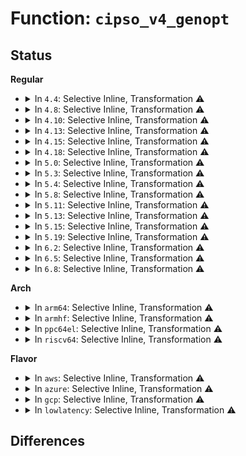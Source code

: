 # Function: <code>cipso_v4_genopt</code>

## Status
<b>Regular</b>
<ul>
<li>
<details>
<summary>In <code>4.4</code>: Selective Inline, Transformation ⚠️</summary>

**Collision:** Unique Static

**Inline:** Selective

**Transformation:** True

**Instances:**

```
In net/ipv4/cipso_ipv4.c (ffffffff817ad2f0)
Location: net/ipv4/cipso_ipv4.c:1815
Inline: True
Direct callers:
  - net/ipv4/cipso_ipv4.c:cipso_v4_sock_setattr
  - net/ipv4/cipso_ipv4.c:cipso_v4_req_setattr
  - net/ipv4/cipso_ipv4.c:cipso_v4_skbuff_setattr
```
**Symbols:**

```
ffffffff817ad2f0-ffffffff817ad83d: cipso_v4_genopt.constprop.24 (STB_LOCAL)
```
</details>
</li>
<li>
<details>
<summary>In <code>4.8</code>: Selective Inline, Transformation ⚠️</summary>

**Collision:** Unique Static

**Inline:** Selective

**Transformation:** True

**Instances:**

```
In net/ipv4/cipso_ipv4.c (ffffffff8181a2d0)
Location: net/ipv4/cipso_ipv4.c:1745
Inline: True
Direct callers:
  - net/ipv4/cipso_ipv4.c:cipso_v4_skbuff_setattr
  - net/ipv4/cipso_ipv4.c:cipso_v4_req_setattr
  - net/ipv4/cipso_ipv4.c:cipso_v4_sock_setattr
```
**Symbols:**

```
ffffffff8181a2d0-ffffffff8181a82d: cipso_v4_genopt.constprop.20 (STB_LOCAL)
```
</details>
</li>
<li>
<details>
<summary>In <code>4.10</code>: Selective Inline, Transformation ⚠️</summary>

**Collision:** Unique Static

**Inline:** Selective

**Transformation:** True

**Instances:**

```
In net/ipv4/cipso_ipv4.c (ffffffff8184bb90)
Location: net/ipv4/cipso_ipv4.c:1749
Inline: True
Direct callers:
  - net/ipv4/cipso_ipv4.c:cipso_v4_skbuff_setattr
  - net/ipv4/cipso_ipv4.c:cipso_v4_req_setattr
  - net/ipv4/cipso_ipv4.c:cipso_v4_sock_setattr
```
**Symbols:**

```
ffffffff8184bb90-ffffffff8184c0ed: cipso_v4_genopt.constprop.22 (STB_LOCAL)
```
</details>
</li>
<li>
<details>
<summary>In <code>4.13</code>: Selective Inline, Transformation ⚠️</summary>

**Collision:** Unique Static

**Inline:** Selective

**Transformation:** True

**Instances:**

```
In net/ipv4/cipso_ipv4.c (ffffffff818710a5)
Location: net/ipv4/cipso_ipv4.c:1757
Inline: True
Inline callers:
  - net/ipv4/cipso_ipv4.c:cipso_v4_skbuff_setattr
  - net/ipv4/cipso_ipv4.c:cipso_v4_req_setattr
  - net/ipv4/cipso_ipv4.c:cipso_v4_sock_setattr
Direct callers:
  - net/ipv4/cipso_ipv4.c:cipso_v4_skbuff_setattr
  - net/ipv4/cipso_ipv4.c:cipso_v4_req_setattr
  - net/ipv4/cipso_ipv4.c:cipso_v4_sock_setattr
```
**Symbols:**

```
ffffffff8186f5a0-ffffffff8186fb7d: cipso_v4_genopt.part.18.constprop.25 (STB_LOCAL)
```
</details>
</li>
<li>
<details>
<summary>In <code>4.15</code>: Selective Inline, Transformation ⚠️</summary>

**Collision:** Unique Static

**Inline:** Selective

**Transformation:** True

**Instances:**

```
In net/ipv4/cipso_ipv4.c (ffffffff818f1a95)
Location: net/ipv4/cipso_ipv4.c:1757
Inline: True
Inline callers:
  - net/ipv4/cipso_ipv4.c:cipso_v4_skbuff_setattr
  - net/ipv4/cipso_ipv4.c:cipso_v4_req_setattr
  - net/ipv4/cipso_ipv4.c:cipso_v4_sock_setattr
Direct callers:
  - net/ipv4/cipso_ipv4.c:cipso_v4_skbuff_setattr
  - net/ipv4/cipso_ipv4.c:cipso_v4_req_setattr
  - net/ipv4/cipso_ipv4.c:cipso_v4_sock_setattr
```
**Symbols:**

```
ffffffff818eff40-ffffffff818f051d: cipso_v4_genopt.part.18.constprop.25 (STB_LOCAL)
```
</details>
</li>
<li>
<details>
<summary>In <code>4.18</code>: Selective Inline, Transformation ⚠️</summary>

**Collision:** Unique Static

**Inline:** Selective

**Transformation:** True

**Instances:**

```
In net/ipv4/cipso_ipv4.c (ffffffff819483dc)
Location: net/ipv4/cipso_ipv4.c:1757
Inline: True
Inline callers:
  - net/ipv4/cipso_ipv4.c:cipso_v4_skbuff_setattr
  - net/ipv4/cipso_ipv4.c:cipso_v4_req_setattr
  - net/ipv4/cipso_ipv4.c:cipso_v4_sock_setattr
Direct callers:
  - net/ipv4/cipso_ipv4.c:cipso_v4_skbuff_setattr
  - net/ipv4/cipso_ipv4.c:cipso_v4_req_setattr
  - net/ipv4/cipso_ipv4.c:cipso_v4_sock_setattr
```
**Symbols:**

```
ffffffff81946890-ffffffff81946e25: cipso_v4_genopt.part.21.constprop.30 (STB_LOCAL)
```
</details>
</li>
<li>
<details>
<summary>In <code>5.0</code>: Selective Inline, Transformation ⚠️</summary>

**Collision:** Unique Static

**Inline:** Selective

**Transformation:** True

**Instances:**

```
In net/ipv4/cipso_ipv4.c (ffffffff8197a0bc)
Location: net/ipv4/cipso_ipv4.c:1774
Inline: True
Inline callers:
  - net/ipv4/cipso_ipv4.c:cipso_v4_skbuff_setattr
  - net/ipv4/cipso_ipv4.c:cipso_v4_req_setattr
  - net/ipv4/cipso_ipv4.c:cipso_v4_sock_setattr
Direct callers:
  - net/ipv4/cipso_ipv4.c:cipso_v4_skbuff_setattr
  - net/ipv4/cipso_ipv4.c:cipso_v4_req_setattr
  - net/ipv4/cipso_ipv4.c:cipso_v4_sock_setattr
```
**Symbols:**

```
ffffffff819783f0-ffffffff81978985: cipso_v4_genopt.part.22.constprop.31 (STB_LOCAL)
```
</details>
</li>
<li>
<details>
<summary>In <code>5.3</code>: Selective Inline, Transformation ⚠️</summary>

**Collision:** Unique Static

**Inline:** Selective

**Transformation:** True

**Instances:**

```
In net/ipv4/cipso_ipv4.c (ffffffff819e3bec)
Location: net/ipv4/cipso_ipv4.c:1760
Inline: True
Inline callers:
  - net/ipv4/cipso_ipv4.c:cipso_v4_skbuff_setattr
  - net/ipv4/cipso_ipv4.c:cipso_v4_req_setattr
  - net/ipv4/cipso_ipv4.c:cipso_v4_sock_setattr
Direct callers:
  - net/ipv4/cipso_ipv4.c:cipso_v4_skbuff_setattr
  - net/ipv4/cipso_ipv4.c:cipso_v4_req_setattr
  - net/ipv4/cipso_ipv4.c:cipso_v4_sock_setattr
```
**Symbols:**

```
ffffffff819e1f10-ffffffff819e24a7: cipso_v4_genopt.part.0.constprop.0 (STB_LOCAL)
```
</details>
</li>
<li>
<details>
<summary>In <code>5.4</code>: Selective Inline, Transformation ⚠️</summary>

**Collision:** Unique Static

**Inline:** Selective

**Transformation:** True

**Instances:**

```
In net/ipv4/cipso_ipv4.c (ffffffff81a1abdc)
Location: net/ipv4/cipso_ipv4.c:1765
Inline: True
Inline callers:
  - net/ipv4/cipso_ipv4.c:cipso_v4_skbuff_setattr
  - net/ipv4/cipso_ipv4.c:cipso_v4_req_setattr
  - net/ipv4/cipso_ipv4.c:cipso_v4_sock_setattr
Direct callers:
  - net/ipv4/cipso_ipv4.c:cipso_v4_skbuff_setattr
  - net/ipv4/cipso_ipv4.c:cipso_v4_req_setattr
  - net/ipv4/cipso_ipv4.c:cipso_v4_sock_setattr
```
**Symbols:**

```
ffffffff81a18f00-ffffffff81a19497: cipso_v4_genopt.part.0.constprop.0 (STB_LOCAL)
```
</details>
</li>
<li>
<details>
<summary>In <code>5.8</code>: Selective Inline, Transformation ⚠️</summary>

**Collision:** Unique Static

**Inline:** Selective

**Transformation:** True

**Instances:**

```
In net/ipv4/cipso_ipv4.c (ffffffff81b0bc3c)
Location: net/ipv4/cipso_ipv4.c:1774
Inline: True
Inline callers:
  - net/ipv4/cipso_ipv4.c:cipso_v4_skbuff_setattr
  - net/ipv4/cipso_ipv4.c:cipso_v4_req_setattr
  - net/ipv4/cipso_ipv4.c:cipso_v4_sock_setattr
Direct callers:
  - net/ipv4/cipso_ipv4.c:cipso_v4_skbuff_setattr
  - net/ipv4/cipso_ipv4.c:cipso_v4_req_setattr
  - net/ipv4/cipso_ipv4.c:cipso_v4_sock_setattr
```
**Symbols:**

```
ffffffff81b0a530-ffffffff81b0aa14: cipso_v4_genopt.part.0.constprop.0 (STB_LOCAL)
```
</details>
</li>
<li>
<details>
<summary>In <code>5.11</code>: Selective Inline, Transformation ⚠️</summary>

**Collision:** Unique Static

**Inline:** Selective

**Transformation:** True

**Instances:**

```
In net/ipv4/cipso_ipv4.c (ffffffff81b19fcc)
Location: net/ipv4/cipso_ipv4.c:1766
Inline: True
Inline callers:
  - net/ipv4/cipso_ipv4.c:cipso_v4_skbuff_setattr
  - net/ipv4/cipso_ipv4.c:cipso_v4_req_setattr
  - net/ipv4/cipso_ipv4.c:cipso_v4_sock_setattr
Direct callers:
  - net/ipv4/cipso_ipv4.c:cipso_v4_skbuff_setattr
  - net/ipv4/cipso_ipv4.c:cipso_v4_req_setattr
  - net/ipv4/cipso_ipv4.c:cipso_v4_sock_setattr
```
**Symbols:**

```
ffffffff81b188f0-ffffffff81b18df5: cipso_v4_genopt.part.0.constprop.0 (STB_LOCAL)
```
</details>
</li>
<li>
<details>
<summary>In <code>5.13</code>: Selective Inline, Transformation ⚠️</summary>

**Collision:** Unique Static

**Inline:** Selective

**Transformation:** True

**Instances:**

```
In net/ipv4/cipso_ipv4.c (ffffffff81b07c6c)
Location: net/ipv4/cipso_ipv4.c:1767
Inline: True
Inline callers:
  - net/ipv4/cipso_ipv4.c:cipso_v4_skbuff_setattr
  - net/ipv4/cipso_ipv4.c:cipso_v4_req_setattr
  - net/ipv4/cipso_ipv4.c:cipso_v4_sock_setattr
Direct callers:
  - net/ipv4/cipso_ipv4.c:cipso_v4_skbuff_setattr
  - net/ipv4/cipso_ipv4.c:cipso_v4_req_setattr
  - net/ipv4/cipso_ipv4.c:cipso_v4_sock_setattr
```
**Symbols:**

```
ffffffff81b06520-ffffffff81b06a17: cipso_v4_genopt.part.0.constprop.0 (STB_LOCAL)
```
</details>
</li>
<li>
<details>
<summary>In <code>5.15</code>: Selective Inline, Transformation ⚠️</summary>

**Collision:** Unique Static

**Inline:** Selective

**Transformation:** True

**Instances:**

```
In net/ipv4/cipso_ipv4.c (ffffffff81bcab6c)
Location: net/ipv4/cipso_ipv4.c:1766
Inline: True
Inline callers:
  - net/ipv4/cipso_ipv4.c:cipso_v4_skbuff_setattr
  - net/ipv4/cipso_ipv4.c:cipso_v4_req_setattr
  - net/ipv4/cipso_ipv4.c:cipso_v4_sock_setattr
Direct callers:
  - net/ipv4/cipso_ipv4.c:cipso_v4_skbuff_setattr
  - net/ipv4/cipso_ipv4.c:cipso_v4_req_setattr
  - net/ipv4/cipso_ipv4.c:cipso_v4_sock_setattr
```
**Symbols:**

```
ffffffff81bc9210-ffffffff81bc9871: cipso_v4_genopt.part.0.constprop.0 (STB_LOCAL)
```
</details>
</li>
<li>
<details>
<summary>In <code>5.19</code>: Selective Inline, Transformation ⚠️</summary>

**Collision:** Unique Static

**Inline:** Selective

**Transformation:** True

**Instances:**

```
In net/ipv4/cipso_ipv4.c (ffffffff81d5e8a0)
Location: net/ipv4/cipso_ipv4.c:1767
Inline: True
Direct callers:
  - net/ipv4/cipso_ipv4.c:cipso_v4_skbuff_setattr
  - net/ipv4/cipso_ipv4.c:cipso_v4_req_setattr
  - net/ipv4/cipso_ipv4.c:cipso_v4_sock_setattr
```
**Symbols:**

```
ffffffff81d5e8a0-ffffffff81d5ef76: cipso_v4_genopt.constprop.0 (STB_LOCAL)
```
</details>
</li>
<li>
<details>
<summary>In <code>6.2</code>: Selective Inline, Transformation ⚠️</summary>

**Collision:** Unique Static

**Inline:** Selective

**Transformation:** True

**Instances:**

```
In net/ipv4/cipso_ipv4.c (ffffffff81f28fe0)
Location: net/ipv4/cipso_ipv4.c:1767
Inline: True
Direct callers:
  - net/ipv4/cipso_ipv4.c:cipso_v4_skbuff_setattr
  - net/ipv4/cipso_ipv4.c:cipso_v4_req_setattr
  - net/ipv4/cipso_ipv4.c:cipso_v4_sock_setattr
```
**Symbols:**

```
ffffffff81f28fe0-ffffffff81f295e6: cipso_v4_genopt.constprop.0 (STB_LOCAL)
```
</details>
</li>
<li>
<details>
<summary>In <code>6.5</code>: Selective Inline, Transformation ⚠️</summary>

**Collision:** Unique Static

**Inline:** Selective

**Transformation:** True

**Instances:**

```
In net/ipv4/cipso_ipv4.c (ffffffff81f88b80)
Location: net/ipv4/cipso_ipv4.c:1767
Inline: True
Direct callers:
  - net/ipv4/cipso_ipv4.c:cipso_v4_skbuff_setattr
  - net/ipv4/cipso_ipv4.c:cipso_v4_req_setattr
  - net/ipv4/cipso_ipv4.c:cipso_v4_sock_setattr
```
**Symbols:**

```
ffffffff81f88b80-ffffffff81f89182: cipso_v4_genopt.constprop.0 (STB_LOCAL)
```
</details>
</li>
<li>
<details>
<summary>In <code>6.8</code>: Selective Inline, Transformation ⚠️</summary>

**Collision:** Unique Static

**Inline:** Selective

**Transformation:** True

**Instances:**

```
In net/ipv4/cipso_ipv4.c (ffffffff82050200)
Location: net/ipv4/cipso_ipv4.c:1761
Inline: True
Direct callers:
  - net/ipv4/cipso_ipv4.c:cipso_v4_skbuff_setattr
  - net/ipv4/cipso_ipv4.c:cipso_v4_req_setattr
  - net/ipv4/cipso_ipv4.c:cipso_v4_sock_setattr
```
**Symbols:**

```
ffffffff82050200-ffffffff820508b8: cipso_v4_genopt.constprop.0 (STB_LOCAL)
```
</details>
</li>
</ul>
<b>Arch</b>
<ul>
<li>
<details>
<summary>In <code>arm64</code>: Selective Inline, Transformation ⚠️</summary>

**Collision:** Unique Static

**Inline:** Selective

**Transformation:** True

**Instances:**

```
In net/ipv4/cipso_ipv4.c (ffff800010cd6c64)
Location: net/ipv4/cipso_ipv4.c:1765
Inline: True
Inline callers:
  - net/ipv4/cipso_ipv4.c:cipso_v4_skbuff_setattr
  - net/ipv4/cipso_ipv4.c:cipso_v4_req_setattr
  - net/ipv4/cipso_ipv4.c:cipso_v4_sock_setattr
Direct callers:
  - net/ipv4/cipso_ipv4.c:cipso_v4_skbuff_setattr
  - net/ipv4/cipso_ipv4.c:cipso_v4_req_setattr
  - net/ipv4/cipso_ipv4.c:cipso_v4_sock_setattr
```
**Symbols:**

```
ffff800010cd4c08-ffff800010cd50f8: cipso_v4_genopt.part.0.constprop.0 (STB_LOCAL)
```
</details>
</li>
<li>
<details>
<summary>In <code>armhf</code>: Selective Inline, Transformation ⚠️</summary>

**Collision:** Unique Static

**Inline:** Selective

**Transformation:** True

**Instances:**

```
In net/ipv4/cipso_ipv4.c (c0de09b8)
Location: net/ipv4/cipso_ipv4.c:1765
Inline: True
Inline callers:
  - net/ipv4/cipso_ipv4.c:cipso_v4_skbuff_setattr
  - net/ipv4/cipso_ipv4.c:cipso_v4_req_setattr
  - net/ipv4/cipso_ipv4.c:cipso_v4_sock_setattr
Direct callers:
  - net/ipv4/cipso_ipv4.c:cipso_v4_skbuff_setattr
  - net/ipv4/cipso_ipv4.c:cipso_v4_req_setattr
  - net/ipv4/cipso_ipv4.c:cipso_v4_sock_setattr
```
**Symbols:**

```
c0ddeb80-c0ddf148: cipso_v4_genopt.part.0.constprop.0 (STB_LOCAL)
```
</details>
</li>
<li>
<details>
<summary>In <code>ppc64el</code>: Selective Inline, Transformation ⚠️</summary>

**Collision:** Unique Static

**Inline:** Selective

**Transformation:** True

**Instances:**

```
In net/ipv4/cipso_ipv4.c (c000000000df68b8)
Location: net/ipv4/cipso_ipv4.c:1765
Inline: True
Inline callers:
  - net/ipv4/cipso_ipv4.c:cipso_v4_skbuff_setattr
  - net/ipv4/cipso_ipv4.c:cipso_v4_req_setattr
  - net/ipv4/cipso_ipv4.c:cipso_v4_sock_setattr
Direct callers:
  - net/ipv4/cipso_ipv4.c:cipso_v4_skbuff_setattr
  - net/ipv4/cipso_ipv4.c:cipso_v4_req_setattr
  - net/ipv4/cipso_ipv4.c:cipso_v4_sock_setattr
```
**Symbols:**

```
c000000000df3ef0-c000000000df46b0: cipso_v4_genopt.part.0.constprop.0 (STB_LOCAL)
```
</details>
</li>
<li>
<details>
<summary>In <code>riscv64</code>: Selective Inline, Transformation ⚠️</summary>

**Collision:** Unique Static

**Inline:** Selective

**Transformation:** True

**Instances:**

```
In net/ipv4/cipso_ipv4.c (ffffffe0008275c6)
Location: net/ipv4/cipso_ipv4.c:1765
Inline: True
Inline callers:
  - net/ipv4/cipso_ipv4.c:cipso_v4_skbuff_setattr
  - net/ipv4/cipso_ipv4.c:cipso_v4_req_setattr
  - net/ipv4/cipso_ipv4.c:cipso_v4_sock_setattr
Direct callers:
  - net/ipv4/cipso_ipv4.c:cipso_v4_skbuff_setattr
  - net/ipv4/cipso_ipv4.c:cipso_v4_req_setattr
  - net/ipv4/cipso_ipv4.c:cipso_v4_sock_setattr
```
**Symbols:**

```
ffffffe0008259a8-ffffffe000825e1e: cipso_v4_genopt.part.0.constprop.0 (STB_LOCAL)
```
</details>
</li>
</ul>
<b>Flavor</b>
<ul>
<li>
<details>
<summary>In <code>aws</code>: Selective Inline, Transformation ⚠️</summary>

**Collision:** Unique Static

**Inline:** Selective

**Transformation:** True

**Instances:**

```
In net/ipv4/cipso_ipv4.c (ffffffff819ba26c)
Location: net/ipv4/cipso_ipv4.c:1765
Inline: True
Inline callers:
  - net/ipv4/cipso_ipv4.c:cipso_v4_skbuff_setattr
  - net/ipv4/cipso_ipv4.c:cipso_v4_req_setattr
  - net/ipv4/cipso_ipv4.c:cipso_v4_sock_setattr
Direct callers:
  - net/ipv4/cipso_ipv4.c:cipso_v4_skbuff_setattr
  - net/ipv4/cipso_ipv4.c:cipso_v4_req_setattr
  - net/ipv4/cipso_ipv4.c:cipso_v4_sock_setattr
```
**Symbols:**

```
ffffffff819b8590-ffffffff819b8b27: cipso_v4_genopt.part.0.constprop.0 (STB_LOCAL)
```
</details>
</li>
<li>
<details>
<summary>In <code>azure</code>: Selective Inline, Transformation ⚠️</summary>

**Collision:** Unique Static

**Inline:** Selective

**Transformation:** True

**Instances:**

```
In net/ipv4/cipso_ipv4.c (ffffffff8197705c)
Location: net/ipv4/cipso_ipv4.c:1765
Inline: True
Inline callers:
  - net/ipv4/cipso_ipv4.c:cipso_v4_skbuff_setattr
  - net/ipv4/cipso_ipv4.c:cipso_v4_req_setattr
  - net/ipv4/cipso_ipv4.c:cipso_v4_sock_setattr
Direct callers:
  - net/ipv4/cipso_ipv4.c:cipso_v4_skbuff_setattr
  - net/ipv4/cipso_ipv4.c:cipso_v4_req_setattr
  - net/ipv4/cipso_ipv4.c:cipso_v4_sock_setattr
```
**Symbols:**

```
ffffffff81975380-ffffffff81975917: cipso_v4_genopt.part.0.constprop.0 (STB_LOCAL)
```
</details>
</li>
<li>
<details>
<summary>In <code>gcp</code>: Selective Inline, Transformation ⚠️</summary>

**Collision:** Unique Static

**Inline:** Selective

**Transformation:** True

**Instances:**

```
In net/ipv4/cipso_ipv4.c (ffffffff81a24cec)
Location: net/ipv4/cipso_ipv4.c:1765
Inline: True
Inline callers:
  - net/ipv4/cipso_ipv4.c:cipso_v4_skbuff_setattr
  - net/ipv4/cipso_ipv4.c:cipso_v4_req_setattr
  - net/ipv4/cipso_ipv4.c:cipso_v4_sock_setattr
Direct callers:
  - net/ipv4/cipso_ipv4.c:cipso_v4_skbuff_setattr
  - net/ipv4/cipso_ipv4.c:cipso_v4_req_setattr
  - net/ipv4/cipso_ipv4.c:cipso_v4_sock_setattr
```
**Symbols:**

```
ffffffff81a23010-ffffffff81a235a7: cipso_v4_genopt.part.0.constprop.0 (STB_LOCAL)
```
</details>
</li>
<li>
<details>
<summary>In <code>lowlatency</code>: Selective Inline, Transformation ⚠️</summary>

**Collision:** Unique Static

**Inline:** Selective

**Transformation:** True

**Instances:**

```
In net/ipv4/cipso_ipv4.c (ffffffff81a3015c)
Location: net/ipv4/cipso_ipv4.c:1765
Inline: True
Inline callers:
  - net/ipv4/cipso_ipv4.c:cipso_v4_skbuff_setattr
  - net/ipv4/cipso_ipv4.c:cipso_v4_req_setattr
  - net/ipv4/cipso_ipv4.c:cipso_v4_sock_setattr
Direct callers:
  - net/ipv4/cipso_ipv4.c:cipso_v4_skbuff_setattr
  - net/ipv4/cipso_ipv4.c:cipso_v4_req_setattr
  - net/ipv4/cipso_ipv4.c:cipso_v4_sock_setattr
```
**Symbols:**

```
ffffffff81a2e3f0-ffffffff81a2e987: cipso_v4_genopt.part.0.constprop.0 (STB_LOCAL)
```
</details>
</li>
</ul>

## Differences
